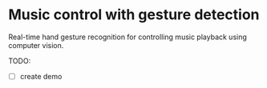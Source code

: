 # Music control with gesture detection

Real-time hand gesture recognition for controlling music playback using computer vision.

TODO:
- [ ] create demo
